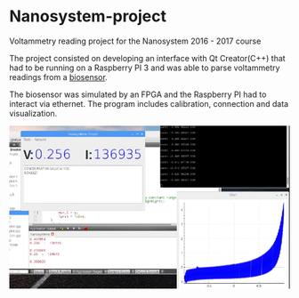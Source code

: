 # Nanosystem-project
Voltammetry reading project for the Nanosystem 2016 - 2017 course

The project consisted on developing an interface with Qt Creator(C++) that had to be running on a Raspberry PI 3 
and was able to parse voltammetry readings from a [biosensor](https://en.wikipedia.org/wiki/Biosensor).

The biosensor was simulated by an FPGA and the Raspberry PI had to interact via ethernet.
The program includes calibration, connection and data visualization.


![Screenshot](screenshot.png)
